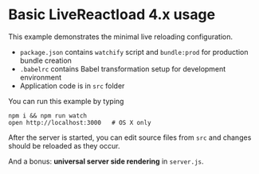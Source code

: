 # Basic LiveReactload 4.x usage

This example demonstrates the minimal live reloading configuration.

* `package.json` contains `watchify` script and `bundle:prod` for production bundle creation
* `.babelrc` contains Babel transformation setup for development environment
* Application code is in `src` folder

You can run this example by typing

    npm i && npm run watch
    open http://localhost:3000   # OS X only
    
After the server is started, you can edit source files from `src` and 
changes should be reloaded as they occur. 

And a bonus: **universal server side rendering** in `server.js`.
